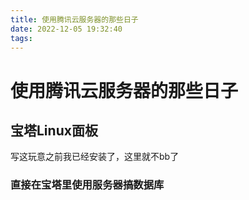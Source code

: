 ```yaml
---
title: 使用腾讯云服务器的那些日子
date: 2022-12-05 19:32:40
tags:
---
```


# 使用腾讯云服务器的那些日子

## 宝塔Linux面板
写这玩意之前我已经安装了，这里就不bb了

### 直接在宝塔里使用服务器搞数据库

